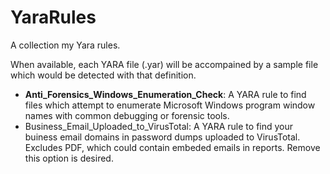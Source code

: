 # YaraRules
 
A collection my Yara rules.

When available, each YARA file (.yar) will be accompained by a sample file which would be detected with that definition.

- __Anti_Forensics_Windows_Enumeration_Check__: A YARA rule to find files which attempt to enumerate Microsoft Windows program window names with common debugging or forensic tools.
- Business_Email_Uploaded_to_VirusTotal: A YARA rule to find your buiness email domains in password dumps uploaded to VirusTotal. Excludes PDF, which could contain embeded emails in reports. Remove this option is desired.